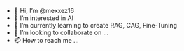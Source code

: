- 👋 Hi, I’m @mexxez16
- 👀 I’m interested in AI
- 🌱 I’m currently learning to create RAG, CAG, Fine-Tuning
- 💞️ I’m looking to collaborate on ...
- 📫 How to reach me ...

<!---
mexxez16/mexxez16 is a ✨ special ✨ repository because its `README.md` (this file) appears on your GitHub profile.
You can click the Preview link to take a look at your changes.
--->
